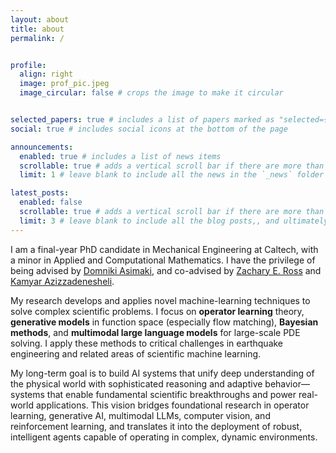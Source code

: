```yaml
---
layout: about
title: about
permalink: /


profile:
  align: right
  image: prof_pic.jpeg
  image_circular: false # crops the image to make it circular


selected_papers: true # includes a list of papers marked as "selected={true}"
social: true # includes social icons at the bottom of the page

announcements:
  enabled: true # includes a list of news items
  scrollable: true # adds a vertical scroll bar if there are more than 3 news items
  limit: 1 # leave blank to include all the news in the `_news` folder

latest_posts:
  enabled: false
  scrollable: true # adds a vertical scroll bar if there are more than 3 new posts items
  limit: 3 # leave blank to include all the blog posts,, and ultimately contribute toward artificial superintelligence
---
```



I am a final-year PhD candidate in Mechanical Engineering at Caltech, with a minor in Applied and Computational Mathematics. I have the privilege of being advised by [Domniki Asimaki](https://www.eas.caltech.edu/people/domniki), and co-advised by [Zachary E. Ross](https://ross.caltech.edu/) and [Kamyar Azizzadenesheli](https://kamyar.page/).

My research develops and applies novel machine-learning techniques to solve complex scientific problems. I focus on **operator learning** theory, **generative models** in function space (especially flow matching), **Bayesian methods**, and **multimodal large language models** for large-scale PDE solving. I apply these methods to critical challenges in earthquake engineering and related areas of scientific machine learning.

My long-term goal is to build AI systems that unify deep understanding of the physical world with sophisticated reasoning and adaptive behavior—systems that enable fundamental scientific breakthroughs and power real-world applications. This vision bridges foundational research in operator learning, generative AI, multimodal LLMs, computer vision, and reinforcement learning, and translates it into the deployment of robust, intelligent agents capable of operating in complex, dynamic environments.



